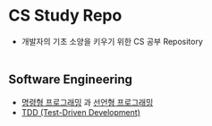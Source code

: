 # CS Study Repo
- 개발자의 기초 소양을 키우기 위한 CS 공부 Repository
<br><br>

## Software Engineering
- [명령형 프로그래밍](https://github.com/sangwoo24/CS-Study/blob/main/Software%20Engineering/프로그래밍%20패러다임/명령형%20프로그래밍.md) 과 [선언형 프로그래밍](https://github.com/sangwoo24/CS-Study/blob/main/Software%20Engineering/프로그래밍%20패러다임/선언형%20프로그래밍.md)
- [TDD (Test-Driven Development)](https://github.com/sangwoo24/CS-Study/blob/main/Software%20Engineering/TDD.md)